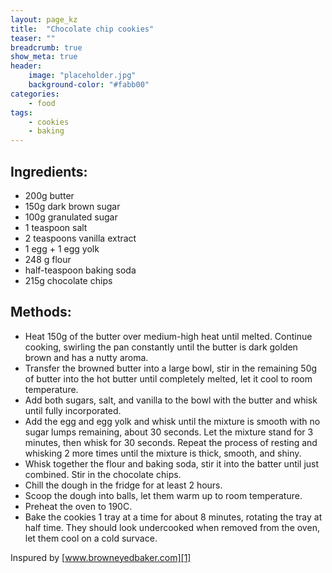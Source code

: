 ```yaml
---
layout: page_kz
title:  "Chocolate chip cookies"
teaser: ""
breadcrumb: true
show_meta: true
header:
    image: "placeholder.jpg"
    background-color: "#fabb00"
categories:
    - food
tags:
    - cookies
    - baking
---
```


## Ingredients:

* 200g butter
* 150g dark brown sugar
* 100g granulated sugar
* 1 teaspoon salt
* 2 teaspoons vanilla extract
* 1 egg + 1 egg yolk
* 248 g flour
* half-teaspoon baking soda
* 215g chocolate chips


## Methods:

* Heat 150g of the butter over medium-high heat until melted. Continue cooking, swirling the pan constantly until the butter is dark golden brown and has a nutty aroma.
* Transfer the browned butter into a large bowl, stir in the remaining 50g of butter into the hot butter until completely melted, let it cool to room temperature.
* Add both sugars, salt, and vanilla to the bowl with the butter and whisk until fully incorporated.
* Add the egg and egg yolk and whisk until the mixture is smooth with no sugar lumps remaining, about 30 seconds. Let the mixture stand for 3 minutes, then whisk for 30 seconds. Repeat the process of resting and whisking 2 more times until the mixture is thick, smooth, and shiny.
* Whisk together the flour and baking soda, stir it into the batter until just combined. Stir in the chocolate chips.
* Chill the dough in the fridge for at least 2 hours.
* Scoop the dough into balls, let them warm up to room temperature.
* Preheat the oven to 190C.
* Bake the cookies 1 tray at a time for about 8 minutes, rotating the tray at half time. They should look undercooked when removed from the oven, let them cool on a cold survace.



Inspured by [www.browneyedbaker.com][1]

[1]: https://www.browneyedbaker.com/cooks-illustrated-perfect-chocolate-chip-cookies/